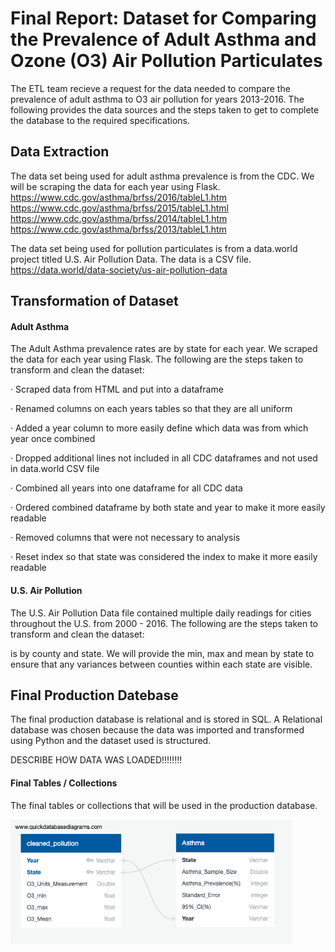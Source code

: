 # **Final Report: Dataset for Comparing the Prevalence of Adult Asthma and Ozone (O3) Air Pollution Particulates**

The ETL team recieve a request for the data needed to compare the prevalence of adult asthma to O3 air pollution for years 2013-2016. The following provides the data sources and the steps taken to get to complete the database to the required specifications.

## **Data Extraction**

The data set being used for adult asthma prevalence is from the CDC. We will be scraping the data for each year using Flask.
<br>
https://www.cdc.gov/asthma/brfss/2016/tableL1.htm
<br>
https://www.cdc.gov/asthma/brfss/2015/tableL1.html
<br>
https://www.cdc.gov/asthma/brfss/2014/tableL1.htm
<br>
https://www.cdc.gov/asthma/brfss/2013/tableL1.htm

The data set being used for pollution particulates is from a data.world project titled U.S. Air Pollution Data. The data is a CSV file.
<br>
https://data.world/data-society/us-air-pollution-data

## **Transformation of Dataset**

#### Adult Asthma

The Adult Asthma prevalence rates are by state for each year. We scraped the data for each year using Flask. The following are the steps taken to transform and clean the dataset:

·     Scraped data from HTML and put into a dataframe 

·     Renamed columns on each years tables so that they are all uniform

·     Added a year column to more easily define which data was from which year once combined

·     Dropped additional lines not included in all CDC dataframes and not used in data.world CSV file

·     Combined all years into one dataframe for all CDC data

·     Ordered combined dataframe by both state and year to make it more easily readable

·     Removed columns that were not necessary to analysis

·     Reset index so that state was considered the index to make it more easily readable

#### U.S. Air Pollution 

The U.S. Air Pollution Data file contained multiple daily readings for cities throughout the U.S. from 2000 - 2016. The following are the steps taken to transform and clean the dataset:



 is by county and state. We will provide the min, max and mean by state to ensure that any variances between counties within each state are visible. 



## Final Production Datebase

The final production database is relational and is stored in SQL. A Relational database was chosen because the data was imported and transformed using Python and the dataset used is structured.

DESCRIBE HOW DATA WAS LOADED!!!!!!!!

#### Final Tables / Collections

The final tables or collections that will be used in the production database. 

<img src="Resources/Database Image.png" alt="Database Image" style="zoom:75%;" />














